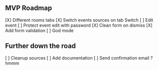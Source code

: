 ## MVP Roadmap
[X] Different rooms tabs
[X] Switch events sources on tab Switch
[ ] Edit event
[ ] Protect event edit with password
[X] Clean form on dismiss
[X] Add form validation
[ ] God mode

## Further down the road
[ ] Cleanup sources
[ ] Add documentation
[ ] Send confirmation email ? hmmm

